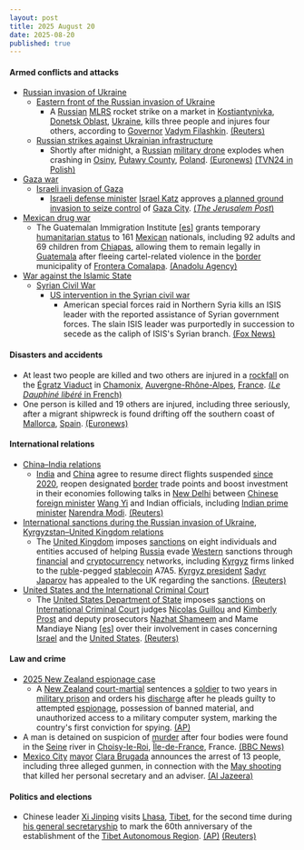 ```yaml
---
layout: post
title: 2025 August 20
date: 2025-08-20
published: true
---
```



#### Armed conflicts and attacks

* [Russian invasion of Ukraine](https://en.wikipedia.org/wiki/Russian_invasion_of_Ukraine "Russian invasion of Ukraine")
  * [Eastern front of the Russian invasion of Ukraine](https://en.wikipedia.org/wiki/Eastern_front_of_the_Russian_invasion_of_Ukraine "Eastern front of the Russian invasion of Ukraine")
    * A [Russian](https://en.wikipedia.org/wiki/Russian_Armed_Forces "Russian Armed Forces") [MLRS](https://en.wikipedia.org/wiki/Multiple_rocket_launcher "Multiple rocket launcher") rocket strike on a market in [Kostiantynivka](https://en.wikipedia.org/wiki/Kostiantynivka "Kostiantynivka"), [Donetsk Oblast](https://en.wikipedia.org/wiki/Donetsk_Oblast "Donetsk Oblast"), [Ukraine](https://en.wikipedia.org/wiki/Ukraine "Ukraine"), kills three people and injures four others, according to [Governor](https://en.wikipedia.org/wiki/Governor_of_Donetsk_Oblast "Governor of Donetsk Oblast") [Vadym Filashkin](https://en.wikipedia.org/wiki/Vadym_Filashkin "Vadym Filashkin"). [(Reuters)](https://www.reuters.com/world/three-killed-russian-shelling-key-eastern-ukrainian-city-local-officials-say-2025-08-20/)
  * [Russian strikes against Ukrainian infrastructure](https://en.wikipedia.org/wiki/Russian_strikes_against_Ukrainian_infrastructure_%282022%E2%80%93present%29 "Russian strikes against Ukrainian infrastructure (2022–present)")
    * Shortly after midnight, a [Russian](https://en.wikipedia.org/wiki/Russia "Russia") [military drone](https://en.wikipedia.org/wiki/Drone_warfare "Drone warfare") explodes when crashing in [Osiny](https://en.wikipedia.org/wiki/Osiny%2C_Pu%C5%82awy_County "Osiny, Puławy County"), [Puławy County](https://en.wikipedia.org/wiki/Pu%C5%82awy_County "Puławy County"), [Poland](https://en.wikipedia.org/wiki/Poland "Poland"). [(Euronews)](https://www.euronews.com/2025/08/20/suspected-military-drone-crashes-and-explodes-in-eastern-poland-officials-say) [(TVN24 in Polish)](https://tvn24.pl/polska/mon-mamy-do-czynienia-z-rosyjskim-dronem-prowokacja-st8608372)
* [Gaza war](https://en.wikipedia.org/wiki/Gaza_war "Gaza war")
  * [Israeli invasion of Gaza](https://en.wikipedia.org/wiki/Israeli_invasion_of_Gaza "Israeli invasion of Gaza")
    * [Israeli defense minister](https://en.wikipedia.org/wiki/Ministry_of_Defense_%28Israel%29 "Ministry of Defense (Israel)") [Israel Katz](https://en.wikipedia.org/wiki/Israel_Katz "Israel Katz") approves [a planned ground invasion to seize control](https://en.wikipedia.org/wiki/2025_Gaza_City_offensive "2025 Gaza City offensive") of [Gaza City](https://en.wikipedia.org/wiki/Gaza_City "Gaza City"). [(*The Jerusalem Post*)](https://www.jpost.com/israel-news/defense-news/article-864732)
* [Mexican drug war](https://en.wikipedia.org/wiki/Mexican_drug_war "Mexican drug war")
  * The Guatemalan Immigration Institute [[es](https://es.wikipedia.org/wiki/Instituto_Guatemalteco_de_Migraci%C3%B3n "es:Instituto Guatemalteco de Migración")] grants temporary [humanitarian status](https://en.wikipedia.org/wiki/Humanitarian_visa "Humanitarian visa") to 161 [Mexican](https://en.wikipedia.org/wiki/Mexicans "Mexicans") nationals, including 92 adults and 69 children from [Chiapas](https://en.wikipedia.org/wiki/Chiapas "Chiapas"), allowing them to remain legally in [Guatemala](https://en.wikipedia.org/wiki/Guatemala "Guatemala") after fleeing cartel-related violence in the [border](https://en.wikipedia.org/wiki/Guatemala%E2%80%93Mexico_border "Guatemala–Mexico border") municipality of [Frontera Comalapa](https://en.wikipedia.org/wiki/Frontera_Comalapa "Frontera Comalapa"). [(Anadolu Agency)](https://www.aa.com.tr/en/americas/guatemala-agrees-to-shelter-161-mexicans-fleeing-violence-in-southern-mexico/3665060)
* [War against the Islamic State](https://en.wikipedia.org/wiki/War_against_the_Islamic_State "War against the Islamic State")
  * [Syrian Civil War](https://en.wikipedia.org/wiki/Syrian_Civil_War "Syrian Civil War")
    * [US intervention in the Syrian civil war](https://en.wikipedia.org/wiki/US_intervention_in_the_Syrian_civil_war "US intervention in the Syrian civil war")
      * American special forces raid in Northern Syria kills an ISIS leader with the reported assistance of Syrian government forces. The slain ISIS leader was purportedly in succession to secede as the caliph of ISIS's Syrian branch. [(Fox News)](https://www.foxnews.com/us/us-military-raid-syria-eliminates-isis-leader-waiting-key-financier-officials)

#### Disasters and accidents

* At least two people are killed and two others are injured in a [rockfall](https://en.wikipedia.org/wiki/Rockfall "Rockfall") on the [Égratz Viaduct](https://en.wikipedia.org/wiki/%C3%89gratz_Viaduct "Égratz Viaduct") in [Chamonix](https://en.wikipedia.org/wiki/Chamonix "Chamonix"), [Auvergne-Rhône-Alpes](https://en.wikipedia.org/wiki/Auvergne-Rh%C3%B4ne-Alpes "Auvergne-Rhône-Alpes"), [France](https://en.wikipedia.org/wiki/France "France"). [(*Le Dauphiné libéré* in French)](https://www.ledauphine.com/faits-divers-justice/2025/08/20/un-eboulement-fait-des-victimes-dans-les-egratz-a-passy)
* One person is killed and 19 others are injured, including three seriously, after a migrant shipwreck is found drifting off the southern coast of [Mallorca](https://en.wikipedia.org/wiki/Mallorca "Mallorca"), [Spain](https://en.wikipedia.org/wiki/Spain "Spain"). [(Euronews)](https://www.euronews.com/2025/08/20/one-dead-and-19-injured-after-migrant-shipwreck-found-drifting-off-mallorca)

#### International relations

* [China–India relations](https://en.wikipedia.org/wiki/China%E2%80%93India_relations "China–India relations")
  * [India](https://en.wikipedia.org/wiki/India "India") and [China](https://en.wikipedia.org/wiki/China "China") agree to resume direct flights suspended [since 2020](https://en.wikipedia.org/wiki/2020%E2%80%932021_China%E2%80%93India_skirmishes "2020–2021 China–India skirmishes"), reopen designated [border](https://en.wikipedia.org/wiki/Sino-Indian_border_dispute "Sino-Indian border dispute") trade points and boost investment in their economies following talks in [New Delhi](https://en.wikipedia.org/wiki/New_Delhi "New Delhi") between [Chinese foreign minister](https://en.wikipedia.org/wiki/Foreign_Minister_of_China "Foreign Minister of China") [Wang Yi](https://en.wikipedia.org/wiki/Wang_Yi "Wang Yi") and Indian officials, including [Indian prime minister](https://en.wikipedia.org/wiki/Prime_Minister_of_India "Prime Minister of India") [Narendra Modi](https://en.wikipedia.org/wiki/Narendra_Modi "Narendra Modi"). [(Reuters)](https://www.reuters.com/world/china/india-china-agree-resume-direct-flights-boost-business-links-2025-08-19/)
* [International sanctions during the Russian invasion of Ukraine](https://en.wikipedia.org/wiki/International_sanctions_during_the_Russian_invasion_of_Ukraine "International sanctions during the Russian invasion of Ukraine"), [Kyrgyzstan–United Kingdom relations](https://en.wikipedia.org/wiki/Kyrgyzstan%E2%80%93United_Kingdom_relations "Kyrgyzstan–United Kingdom relations")
  * The [United Kingdom](https://en.wikipedia.org/wiki/United_Kingdom "United Kingdom") imposes [sanctions](https://en.wikipedia.org/wiki/United_Kingdom_sanctions "United Kingdom sanctions") on eight individuals and entities accused of helping [Russia](https://en.wikipedia.org/wiki/Russia "Russia") evade [Western](https://en.wikipedia.org/wiki/Western_world "Western world") sanctions through [financial](https://en.wikipedia.org/wiki/Financial_network "Financial network") and [cryptocurrency](https://en.wikipedia.org/wiki/Cryptocurrency "Cryptocurrency") networks, including [Kyrgyz](https://en.wikipedia.org/wiki/Kyrgyzstan "Kyrgyzstan") firms linked to the [ruble](https://en.wikipedia.org/wiki/Digital_ruble "Digital ruble")-pegged [stablecoin](https://en.wikipedia.org/wiki/Stablecoin "Stablecoin") A7A5. [Kyrgyz president](https://en.wikipedia.org/wiki/President_of_Kyrgyzstan "President of Kyrgyzstan") [Sadyr Japarov](https://en.wikipedia.org/wiki/Sadyr_Japarov "Sadyr Japarov") has appealed to the UK regarding the sanctions. [(Reuters)](https://www.reuters.com/business/finance/kyrgyzstan-appeals-trump-starmer-after-uk-imposes-russia-related-sanctions-2025-08-21/)
* [United States and the International Criminal Court](https://en.wikipedia.org/wiki/United_States_and_the_International_Criminal_Court "United States and the International Criminal Court")
  * The [United States Department of State](https://en.wikipedia.org/wiki/United_States_Department_of_State "United States Department of State") imposes [sanctions](https://en.wikipedia.org/wiki/United_States_government_sanctions "United States government sanctions") on [International Criminal Court](https://en.wikipedia.org/wiki/International_Criminal_Court "International Criminal Court") judges [Nicolas Guillou](https://en.wikipedia.org/wiki/Nicolas_Guillou "Nicolas Guillou") and [Kimberly Prost](https://en.wikipedia.org/wiki/Kimberly_Prost "Kimberly Prost") and deputy prosecutors [Nazhat Shameem](https://en.wikipedia.org/wiki/Nazhat_Shameem "Nazhat Shameem") and Mame Mandiaye Niang [[es](https://es.wikipedia.org/wiki/Mame_Mandiaye_Niang "es:Mame Mandiaye Niang")] over their involvement in cases concerning [Israel](https://en.wikipedia.org/wiki/Israel "Israel") and the [United States](https://en.wikipedia.org/wiki/United_States "United States"). [(Reuters)](https://www.reuters.com/world/asia-pacific/trump-administration-imposes-new-sanctions-four-icc-judges-prosecutors-2025-08-20/)

#### Law and crime

* [2025 New Zealand espionage case](https://en.wikipedia.org/wiki/2025_New_Zealand_espionage_case "2025 New Zealand espionage case")
  * A [New Zealand](https://en.wikipedia.org/wiki/New_Zealand "New Zealand") [court-martial](https://en.wikipedia.org/wiki/Court-martial "Court-martial") sentences a [soldier](https://en.wikipedia.org/wiki/New_Zealand_Defence_Force "New Zealand Defence Force") to two years in [military prison](https://en.wikipedia.org/wiki/Military_prison "Military prison") and orders his [discharge](https://en.wikipedia.org/wiki/Military_discharge "Military discharge") after he pleads guilty to attempted [espionage](https://en.wikipedia.org/wiki/Foreign_espionage_in_New_Zealand "Foreign espionage in New Zealand"), possession of banned material, and unauthorized access to a military computer system, marking the country's first conviction for spying. [(AP)](https://apnews.com/article/soldier-white-nationalist-espionage-new-zealand-sentence-c04660d4155e770aef7006aaf4e7f200)
* A man is detained on suspicion of [murder](https://en.wikipedia.org/wiki/Murder_in_French_law "Murder in French law") after four bodies were found in the [Seine](https://en.wikipedia.org/wiki/Seine "Seine") river in [Choisy-le-Roi](https://en.wikipedia.org/wiki/Choisy-le-Roi "Choisy-le-Roi"), [Île-de-France](https://en.wikipedia.org/wiki/%C3%8Ele-de-France "Île-de-France"), France. [(BBC News)](https://www.bbc.com/news/articles/c5yer12rp8po)
* [Mexico City](https://en.wikipedia.org/wiki/Mexico_City "Mexico City") [mayor](https://en.wikipedia.org/wiki/List_of_heads_of_government_of_Mexico_City "List of heads of government of Mexico City") [Clara Brugada](https://en.wikipedia.org/wiki/Clara_Brugada "Clara Brugada") announces the arrest of 13 people, including three alleged gunmen, in connection with the [May shooting](https://en.wikipedia.org/wiki/List_of_politicians_killed_during_the_presidency_of_Claudia_Sheinbaum#2025 "List of politicians killed during the presidency of Claudia Sheinbaum") that killed her personal secretary and an adviser. [(Al Jazeera)](https://www.aljazeera.com/news/2025/8/20/authorities-arrest-13-suspects-over-killing-of-mexico-city-officials)

#### Politics and elections

* Chinese leader [Xi Jinping](https://en.wikipedia.org/wiki/Xi_Jinping "Xi Jinping") visits [Lhasa](https://en.wikipedia.org/wiki/Lhasa "Lhasa"), [Tibet](https://en.wikipedia.org/wiki/Tibet "Tibet"), for the second time during [his general secretaryship](https://en.wikipedia.org/wiki/General_secretaryship_of_Xi_Jinping "General secretaryship of Xi Jinping") to mark the 60th anniversary of the establishment of the [Tibet Autonomous Region](https://en.wikipedia.org/wiki/Tibet_Autonomous_Region "Tibet Autonomous Region"). [(AP)](https://apnews.com/article/china-tibet-xi-jinping-visit-lhasa-8bf015c599a9cc17c5c25e8f69a32d78) [(Reuters)](https://www.reuters.com/world/china/chinas-xi-makes-second-ever-visit-tibet-president-2025-08-20/)
